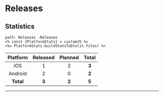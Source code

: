 # Releases

## Statistics

```expander
path: Releases -Releases
<% const {PlatformStats} = customJS %>
<%= PlatformStats.buildStatsTable(it.files) %>
```

| Platform | Released | Planned | Total |
| :---: | :---: | :---: | :---: |
| iOS | 1 | 2 | **3** |
| Android | 2 | 0 | **2** |
| **Total** | **3** | **2** | **5** |

---